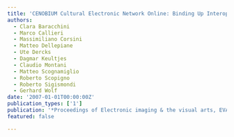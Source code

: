 ```yaml
---
title: 'CENOBIUM Cultural Electronic Network Online: Binding Up Interoperably Usable Multimedia'
authors:
  - Clara Baracchini
  - Marco Callieri
  - Massimiliano Corsini
  - Matteo Dellepiane
  - Ute Dercks
  - Dagmar Keultjes
  - Claudio Montani
  - Matteo Scognamiglio
  - Roberto Scopigno
  - Roberto Sigismondi
  - Gerhard Wolf
date: '2007-01-01T00:00:00Z'
publication_types: ['1']
publication: '*Proceedings of Electronic imaging & the visual arts, EVA 2007 Florence,*'
featured: false

---
```

